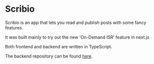 # Scribio

Scribio is an app that lets you read and publish posts with some fancy features.

It was built mainly to try out the new 'On-Demand ISR' feature in next.js

Both frontend and backend are written in TypeScript.

The backend repository can be found [here](https://github.com/RazvanGorea/scribio-api-public).
